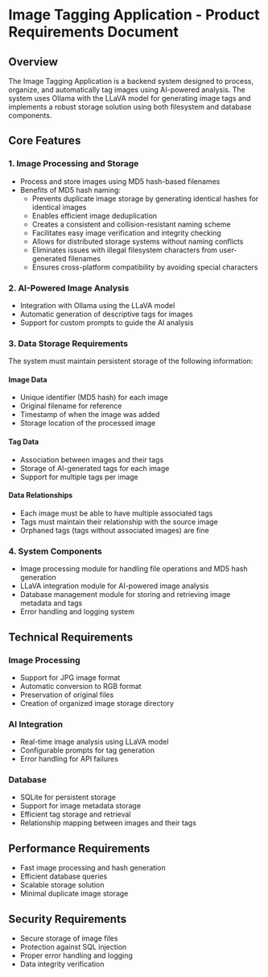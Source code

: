 # Image Tagging Application - Product Requirements Document

## Overview
The Image Tagging Application is a backend system designed to process, organize, and automatically tag images using AI-powered analysis. The system uses Ollama with the LLaVA model for generating image tags and implements a robust storage solution using both filesystem and database components.

## Core Features

### 1. Image Processing and Storage
- Process and store images using MD5 hash-based filenames
- Benefits of MD5 hash naming:
  - Prevents duplicate image storage by generating identical hashes for identical images
  - Enables efficient image deduplication
  - Creates a consistent and collision-resistant naming scheme
  - Facilitates easy image verification and integrity checking
  - Allows for distributed storage systems without naming conflicts
  - Eliminates issues with illegal filesystem characters from user-generated filenames
  - Ensures cross-platform compatibility by avoiding special characters

### 2. AI-Powered Image Analysis
- Integration with Ollama using the LLaVA model
- Automatic generation of descriptive tags for images
- Support for custom prompts to guide the AI analysis

### 3. Data Storage Requirements

The system must maintain persistent storage of the following information:

#### Image Data
- Unique identifier (MD5 hash) for each image
- Original filename for reference
- Timestamp of when the image was added
- Storage location of the processed image

#### Tag Data
- Association between images and their tags
- Storage of AI-generated tags for each image
- Support for multiple tags per image

#### Data Relationships
- Each image must be able to have multiple associated tags
- Tags must maintain their relationship with the source image
- Orphaned tags (tags without associated images) are fine

### 4. System Components
- Image processing module for handling file operations and MD5 hash generation
- LLaVA integration module for AI-powered image analysis
- Database management module for storing and retrieving image metadata and tags
- Error handling and logging system

## Technical Requirements

### Image Processing
- Support for JPG image format
- Automatic conversion to RGB format
- Preservation of original files
- Creation of organized image storage directory

### AI Integration
- Real-time image analysis using LLaVA model
- Configurable prompts for tag generation
- Error handling for API failures

### Database
- SQLite for persistent storage
- Support for image metadata storage
- Efficient tag storage and retrieval
- Relationship mapping between images and their tags

## Performance Requirements
- Fast image processing and hash generation
- Efficient database queries
- Scalable storage solution
- Minimal duplicate image storage

## Security Requirements
- Secure storage of image files
- Protection against SQL injection
- Proper error handling and logging
- Data integrity verification

